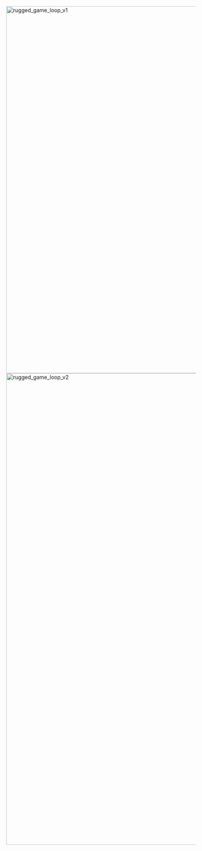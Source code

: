 
<img width="975" alt="rugged_game_loop_v1" src="https://github.com/user-attachments/assets/a5d1a71a-7b17-4e0d-a9d6-e77e1557a2ed">


<img width="1253" alt="rugged_game_loop_v2" src="https://github.com/user-attachments/assets/5fd91fd2-815e-4659-a86d-848b6d554bd3">
